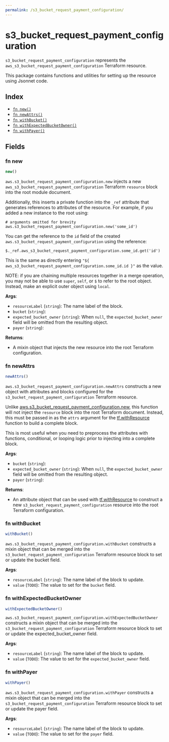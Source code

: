 ```yaml
---
permalink: /s3_bucket_request_payment_configuration/
---
```


# s3_bucket_request_payment_configuration

`s3_bucket_request_payment_configuration` represents the `aws_s3_bucket_request_payment_configuration` Terraform resource.



This package contains functions and utilities for setting up the resource using Jsonnet code.


## Index

* [`fn new()`](#fn-new)
* [`fn newAttrs()`](#fn-newattrs)
* [`fn withBucket()`](#fn-withbucket)
* [`fn withExpectedBucketOwner()`](#fn-withexpectedbucketowner)
* [`fn withPayer()`](#fn-withpayer)

## Fields

### fn new

```ts
new()
```


`aws.s3_bucket_request_payment_configuration.new` injects a new `aws_s3_bucket_request_payment_configuration` Terraform `resource`
block into the root module document.

Additionally, this inserts a private function into the `_ref` attribute that generates references to attributes of the
resource. For example, if you added a new instance to the root using:

    # arguments omitted for brevity
    aws.s3_bucket_request_payment_configuration.new('some_id')

You can get the reference to the `id` field of the created `aws.s3_bucket_request_payment_configuration` using the reference:

    $._ref.aws_s3_bucket_request_payment_configuration.some_id.get('id')

This is the same as directly entering `"${ aws_s3_bucket_request_payment_configuration.some_id.id }"` as the value.

NOTE: if you are chaining multiple resources together in a merge operation, you may not be able to use `super`, `self`,
or `$` to refer to the root object. Instead, make an explicit outer object using `local`.

**Args**:
  - `resourceLabel` (`string`): The name label of the block.
  - `bucket` (`string`): 
  - `expected_bucket_owner` (`string`):  When `null`, the `expected_bucket_owner` field will be omitted from the resulting object.
  - `payer` (`string`): 

**Returns**:
- A mixin object that injects the new resource into the root Terraform configuration.


### fn newAttrs

```ts
newAttrs()
```


`aws.s3_bucket_request_payment_configuration.newAttrs` constructs a new object with attributes and blocks configured for the `s3_bucket_request_payment_configuration`
Terraform resource.

Unlike [aws.s3_bucket_request_payment_configuration.new](#fn-s3bucketrequestpaymentconfigurationnew), this function will not inject the `resource`
block into the root Terraform document. Instead, this must be passed in as the `attrs` argument for the
[tf.withResource](https://github.com/tf-libsonnet/core/tree/main/docs#fn-withresource) function to build a complete block.

This is most useful when you need to preprocess the attributes with functions, conditional, or looping logic prior to
injecting into a complete block.

**Args**:
  - `bucket` (`string`): 
  - `expected_bucket_owner` (`string`):  When `null`, the `expected_bucket_owner` field will be omitted from the resulting object.
  - `payer` (`string`): 

**Returns**:
  - An attribute object that can be used with [tf.withResource](https://github.com/tf-libsonnet/core/tree/main/docs#fn-withresource) to construct a new `s3_bucket_request_payment_configuration` resource into the root Terraform configuration.


### fn withBucket

```ts
withBucket()
```

`aws.s3_bucket_request_payment_configuration.withBucket` constructs a mixin object that can be merged into the `s3_bucket_request_payment_configuration`
Terraform resource block to set or update the bucket field.



**Args**:
  - `resourceLabel` (`string`): The name label of the block to update.
  - `value` (`TODO`): The value to set for the `bucket` field.


### fn withExpectedBucketOwner

```ts
withExpectedBucketOwner()
```

`aws.s3_bucket_request_payment_configuration.withExpectedBucketOwner` constructs a mixin object that can be merged into the `s3_bucket_request_payment_configuration`
Terraform resource block to set or update the expected_bucket_owner field.



**Args**:
  - `resourceLabel` (`string`): The name label of the block to update.
  - `value` (`TODO`): The value to set for the `expected_bucket_owner` field.


### fn withPayer

```ts
withPayer()
```

`aws.s3_bucket_request_payment_configuration.withPayer` constructs a mixin object that can be merged into the `s3_bucket_request_payment_configuration`
Terraform resource block to set or update the payer field.



**Args**:
  - `resourceLabel` (`string`): The name label of the block to update.
  - `value` (`TODO`): The value to set for the `payer` field.
